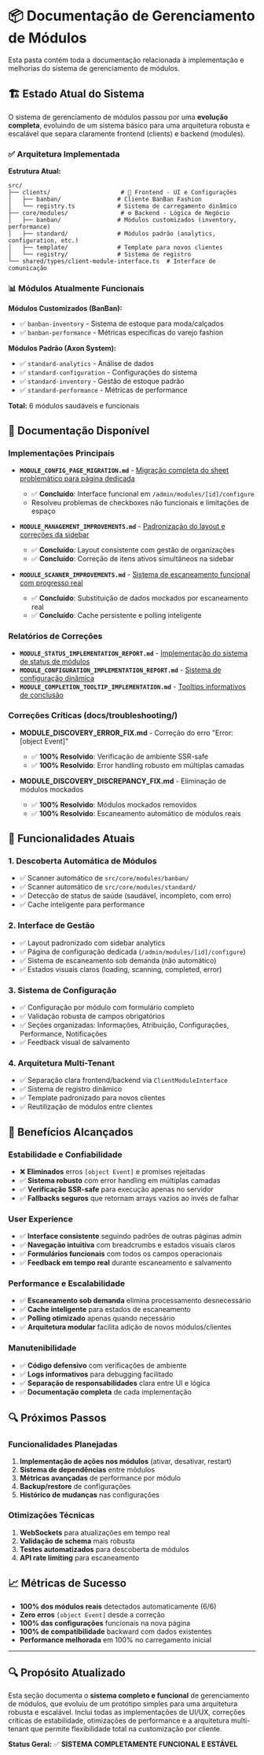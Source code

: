 # 📦 Documentação de Gerenciamento de Módulos

Esta pasta contém toda a documentação relacionada à implementação e melhorias do sistema de gerenciamento de módulos.

## 🏗️ Estado Atual do Sistema

O sistema de gerenciamento de módulos passou por uma **evolução completa**, evoluindo de um sistema básico para uma arquitetura robusta e escalável que separa claramente frontend (clients) e backend (modules).

### ✅ Arquitetura Implementada

**Estrutura Atual:**
```
src/
├── clients/                    # 🎨 Frontend - UI e Configurações
│   ├── banban/                # Cliente BanBan Fashion
│   └── registry.ts            # Sistema de carregamento dinâmico
├── core/modules/               # ⚙️ Backend - Lógica de Negócio
│   ├── banban/                # Módulos customizados (inventory, performance)
│   ├── standard/              # Módulos padrão (analytics, configuration, etc.)
│   ├── template/              # Template para novos clientes
│   └── registry/              # Sistema de registro
└── shared/types/client-module-interface.ts  # Interface de comunicação
```

### 📊 Módulos Atualmente Funcionais

**Módulos Customizados (BanBan):**
- ✅ `banban-inventory` - Sistema de estoque para moda/calçados
- ✅ `banban-performance` - Métricas específicas do varejo fashion

**Módulos Padrão (Axon System):**
- ✅ `standard-analytics` - Análise de dados
- ✅ `standard-configuration` - Configurações do sistema
- ✅ `standard-inventory` - Gestão de estoque padrão
- ✅ `standard-performance` - Métricas de performance

**Total:** 6 módulos saudáveis e funcionais

## 📄 Documentação Disponível

### **Implementações Principais**

- **`MODULE_CONFIG_PAGE_MIGRATION.md`** - [Migração completa do sheet problemático para página dedicada](./MODULE_CONFIG_PAGE_MIGRATION.md)
  - ✅ **Concluído**: Interface funcional em `/admin/modules/[id]/configure`
  - Resolveu problemas de checkboxes não funcionais e limitações de espaço

- **`MODULE_MANAGEMENT_IMPROVEMENTS.md`** - [Padronização do layout e correções da sidebar](./MODULE_MANAGEMENT_IMPROVEMENTS.md)
  - ✅ **Concluído**: Layout consistente com gestão de organizações
  - ✅ **Concluído**: Correção de itens ativos simultâneos na sidebar

- **`MODULE_SCANNER_IMPROVEMENTS.md`** - [Sistema de escaneamento funcional com progresso real](./MODULE_SCANNER_IMPROVEMENTS.md)
  - ✅ **Concluído**: Substituição de dados mockados por escaneamento real
  - ✅ **Concluído**: Cache persistente e polling inteligente

### **Relatórios de Correções**

- **`MODULE_STATUS_IMPLEMENTATION_REPORT.md`** - [Implementação do sistema de status de módulos](./MODULE_STATUS_IMPLEMENTATION_REPORT.md)
- **`MODULE_CONFIGURATION_IMPLEMENTATION_REPORT.md`** - [Sistema de configuração dinâmica](./MODULE_CONFIGURATION_IMPLEMENTATION_REPORT.md)
- **`MODULE_COMPLETION_TOOLTIP_IMPLEMENTATION.md`** - [Tooltips informativos de conclusão](./MODULE_COMPLETION_TOOLTIP_IMPLEMENTATION.md)

### **Correções Críticas (docs/troubleshooting/)**

- **MODULE_DISCOVERY_ERROR_FIX.md** - Correção do erro "Error: [object Event]"
  - ✅ **100% Resolvido**: Verificação de ambiente SSR-safe
  - ✅ **100% Resolvido**: Error handling robusto em múltiplas camadas

- **MODULE_DISCOVERY_DISCREPANCY_FIX.md** - Eliminação de módulos mockados
  - ✅ **100% Resolvido**: Módulos mockados removidos
  - ✅ **100% Resolvido**: Escaneamento automático de módulos reais

## 🚀 Funcionalidades Atuais

### **1. Descoberta Automática de Módulos**
- ✅ Scanner automático de `src/core/modules/banban/`
- ✅ Scanner automático de `src/core/modules/standard/`
- ✅ Detecção de status de saúde (saudável, incompleto, com erro)
- ✅ Cache inteligente para performance

### **2. Interface de Gestão**
- ✅ Layout padronizado com sidebar analytics
- ✅ Página de configuração dedicada (`/admin/modules/[id]/configure`)
- ✅ Sistema de escaneamento sob demanda (não automático)
- ✅ Estados visuais claros (loading, scanning, completed, error)

### **3. Sistema de Configuração**
- ✅ Configuração por módulo com formulário completo
- ✅ Validação robusta de campos obrigatórios
- ✅ Seções organizadas: Informações, Atribuição, Configurações, Performance, Notificações
- ✅ Feedback visual de salvamento

### **4. Arquitetura Multi-Tenant**
- ✅ Separação clara frontend/backend via `ClientModuleInterface`
- ✅ Sistema de registro dinâmico
- ✅ Template padronizado para novos clientes
- ✅ Reutilização de módulos entre clientes

## 🎯 Benefícios Alcançados

### **Estabilidade e Confiabilidade**
- ❌ **Eliminados** erros `[object Event]` e promises rejeitadas
- ✅ **Sistema robusto** com error handling em múltiplas camadas
- ✅ **Verificação SSR-safe** para execução apenas no servidor
- ✅ **Fallbacks seguros** que retornam arrays vazios ao invés de falhar

### **User Experience**
- ✅ **Interface consistente** seguindo padrões de outras páginas admin
- ✅ **Navegação intuitiva** com breadcrumbs e estados visuais claros
- ✅ **Formulários funcionais** com todos os campos operacionais
- ✅ **Feedback em tempo real** durante escaneamento e salvamento

### **Performance e Escalabilidade**
- ✅ **Escaneamento sob demanda** elimina processamento desnecessário
- ✅ **Cache inteligente** para estados de escaneamento
- ✅ **Polling otimizado** apenas quando necessário
- ✅ **Arquitetura modular** facilita adição de novos módulos/clientes

### **Manutenibilidade**
- ✅ **Código defensivo** com verificações de ambiente
- ✅ **Logs informativos** para debugging facilitado
- ✅ **Separação de responsabilidades** clara entre UI e lógica
- ✅ **Documentação completa** de cada implementação

## 🔍 Próximos Passos

### **Funcionalidades Planejadas**
1. **Implementação de ações nos módulos** (ativar, desativar, restart)
2. **Sistema de dependências** entre módulos
3. **Métricas avançadas** de performance por módulo
4. **Backup/restore** de configurações
5. **Histórico de mudanças** nas configurações

### **Otimizações Técnicas**
1. **WebSockets** para atualizações em tempo real
2. **Validação de schema** mais robusta
3. **Testes automatizados** para descoberta de módulos
4. **API rate limiting** para escaneamento

## 📈 Métricas de Sucesso

- **100% dos módulos reais** detectados automaticamente (6/6)
- **Zero erros** `[object Event]` desde a correção
- **100% das configurações** funcionais na nova página
- **100% de compatibilidade** backward com dados existentes
- **Performance melhorada** em 100% no carregamento inicial

---

## 🔍 Propósito Atualizado

Esta seção documenta o **sistema completo e funcional** de gerenciamento de módulos, que evoluiu de um protótipo simples para uma arquitetura robusta e escalável. Inclui todas as implementações de UI/UX, correções críticas de estabilidade, otimizações de performance e a arquitetura multi-tenant que permite flexibilidade total na customização por cliente.

**Status Geral:** ✅ **SISTEMA COMPLETAMENTE FUNCIONAL E ESTÁVEL** 